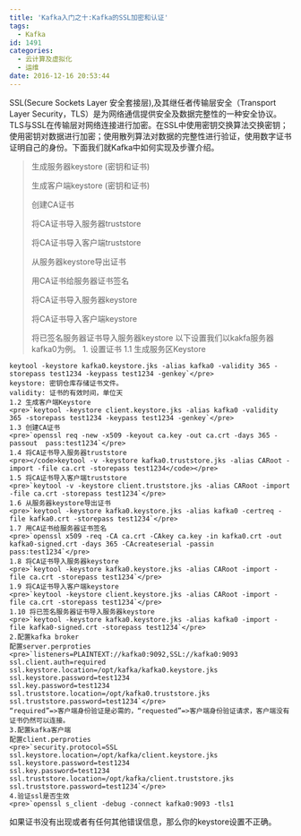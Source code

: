 ```yaml
---
title: 'Kafka入门之十:Kafka的SSL加密和认证'
tags:
  - Kafka
id: 1491
categories:
  - 云计算及虚拟化
  - 运维
date: 2016-12-16 20:53:44
---
```


SSL(Secure Sockets Layer 安全套接层),及其继任者传输层安全（Transport Layer Security，TLS）是为网络通信提供安全及数据完整性的一种安全协议。TLS与SSL在传输层对网络连接进行加密。在SSL中使用密钥交换算法交换密钥；使用密钥对数据进行加密；使用散列算法对数据的完整性进行验证，使用数字证书证明自己的身份。下面我们就Kafka中如何实现及步骤介绍。
> 生成服务器keystore (密钥和证书)> 
> 生成客户端keystore (密钥和证书) > 
> 创建CA证书> 
> 将CA证书导入服务器truststore> 
> 将CA证书导入客户端truststore> 
> 从服务器keystore导出证书> 
> 用CA证书给服务器证书签名> 
> 将CA证书导入服务器keystore> 
> 将CA证书导入客户端keystore> 
> 将已签名服务器证书导入服务器keystore
以下设置我们以kakfa服务器kafka0为例。
1\. 设置证书
1.1 生成服务区Keystore

    keytool -keystore kafka0.keystore.jks -alias kafka0 -validity 365 -storepass test1234 -keypass test1234 -genkey`</pre>
    keystore: 密钥仓库存储证书文件。
    validity: 证书的有效时间，单位天
    1.2 生成客户端Keystore
    <pre>`keytool -keystore client.keystore.jks -alias kafka0 -validity 365 -storepass test1234 -keypass test1234 -genkey`</pre>
    1.3 创建CA证书
    <pre>`openssl req -new -x509 -keyout ca.key -out ca.crt -days 365 -passout  pass:test1234`</pre>
    1.4 将CA证书导入服务器truststore
    <pre></code>keytool -v -keystore kafka0.truststore.jks -alias CARoot -import -file ca.crt -storepass test1234</code></pre>
    1.5 将CA证书导入客户端truststore
    <pre>`keytool -v -keystore client.truststore.jks -alias CARoot -import -file ca.crt -storepass test1234`</pre>
    1.6 从服务器keystore导出证书
    <pre>`keytool -keystore kafka0.keystore.jks -alias kafka0 -certreq -file kafka0.crt -storepass test1234`</pre>
    1.7 用CA证书给服务器证书签名
    <pre>`openssl x509 -req -CA ca.crt -CAkey ca.key -in kafka0.crt -out kafka0-signed.crt -days 365 -CAcreateserial -passin pass:test1234`</pre>
    1.8 将CA证书导入服务器keystore
    <pre>`keytool -keystore kafka0.keystore.jks -alias CARoot -import -file ca.crt -storepass test1234`</pre>
    1.9 将CA证书导入客户端keystore
    <pre>`keytool -keystore client.keystore.jks -alias CARoot -import -file ca.crt -storepass test1234`</pre>
    1.10 将已签名服务器证书导入服务器keystore
    <pre>`keytool -keystore kafka0.keystore.jks -alias kafka0 -import -file kafka0-signed.crt -storepass test1234`</pre>
    2.配置kafka broker
    配置server.perproties
    <pre>`listeners=PLAINTEXT://kafka0:9092,SSL://kafka0:9093
    ssl.client.auth=required
    ssl.keystore.location=/opt/kafka/kafka0.keystore.jks
    ssl.keystore.password=test1234
    ssl.key.password=test1234
    ssl.truststore.location=/opt/kafka0.truststore.jks
    ssl.truststore.password=test1234`</pre>
    “required”=>客户端身份验证是必需的，“requested”=>客户端身份验证请求，客户端没有证书仍然可以连接。
    3.配置kafka客户端
    配置client.perproties
    <pre>`security.protocol=SSL
    ssl.keystore.location=/opt/kafka/client.keystore.jks
    ssl.keystore.password=test1234
    ssl.key.password=test1234
    ssl.truststore.location=/opt/kafka/client.truststore.jks
    ssl.truststore.password=test1234`</pre>
    4.验证ssl是否生效
    <pre>`openssl s_client -debug -connect kafka0:9093 -tls1

如果证书没有出现或者有任何其他错误信息，那么你的keystore设置不正确。